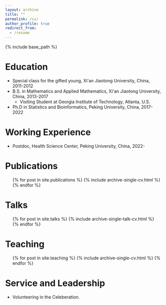 ```yaml
---
layout: archive
title: ""
permalink: /cv/
author_profile: true
redirect_from:
  - /resume
---
```


{% include base_path %}

Education
======
* Special class for the gifted young, Xi'an Jiaotong University, China, 2011-2012
* B.S. in Mathematics and Applied Mathematics, Xi'an Jiaotong University, China, 2013-2017
  * Visiting Student at Georgia Institute of Technology, Atlanta, U.S.
* Ph.D in Statistics and Bioinformatics, Peking University, China, 2017-2022 

Working Experience
======
* Postdoc, Health Science Center, Peking University, China, 2022-
  
Publications
======
  <ul>{% for post in site.publications %}
    {% include archive-single-cv.html %}
  {% endfor %}</ul>
  
Talks
======
  <ul>{% for post in site.talks %}
    {% include archive-single-talk-cv.html %}
  {% endfor %}</ul>
  
Teaching
======
  <ul>{% for post in site.teaching %}
    {% include archive-single-cv.html %}
  {% endfor %}</ul>
  
Service and Leadership
======
* Volunteering in the Celeberation.
